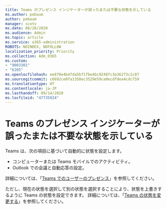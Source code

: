 ```yaml
---
title: Teams のプレゼンス インジケーターが誤ったまたは不要な状態を示している
ms.author: pebaum
author: pebaum
manager: scotv
ms.date: 08/20/2020
ms.audience: Admin
ms.topic: article
ms.service: o365-administration
ROBOTS: NOINDEX, NOFOLLOW
localization_priority: Priority
ms.collection: Adm_O365
ms.custom:
- "9003301"
- "6205"
ms.openlocfilehash: ee870e4b47da5bf1fbe4bc9248fc3e36273c2c87
ms.sourcegitcommit: c6692ce0fa1358ec3529e59ca0ecdfdea4cdc759
ms.translationtype: HT
ms.contentlocale: ja-JP
ms.lasthandoff: 09/14/2020
ms.locfileid: "47735924"
---
```

# <a name="teams-presence-indicator-shows-incorrect-or-unwanted-status"></a>Teams のプレゼンス インジケーターが誤ったまたは不要な状態を示している

Teams は、次の項目に基づいて自動的に状態を設定します。

- コンピューターまたは Teams モバイルでのアクティビティ。
- Outlook での会議と自動応答の設定。

詳細については、「[Teams でのユーザーのプレゼンス](https://docs.microsoft.com/microsoftteams/presence-admins)」を参照してください。  

ただし、現在の状態を選択して別の状態を選択することにより、状態を上書きするように Teams の状態を設定できます。 詳細については、「[Teams の状態を変更する](https://support.microsoft.com/office/change-your-status-in-teams-ce36ed14-6bc9-4775-a33e-6629ba4ff78e)」を参照してください。